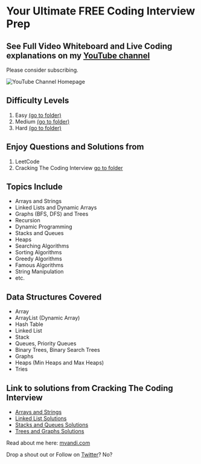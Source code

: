 # Your Ultimate FREE Coding Interview Prep

## See Full Video Whiteboard and Live Coding explanations on my [YouTube channel](https://www.youtube.com/channel/UCZOiUkaF2fy8Mn0gZiKiDyQ/videos)

Please consider subscribing.

![YouTube Channel Homepage](https://drive.google.com/uc?export=view&id=1gGa6eKCMgiaXNpm4nRy78ei-he1yyjmE)

## Difficulty Levels

1. Easy [(go to folder)](Easy/)
2. Medium [(go to folder)](Medium/)
3. Hard [(go to folder)](Medium/)

## Enjoy Questions and Solutions from

1. LeetCode
2. Cracking The Coding Interview [go to folder](CrackingTheCodingInterview/)

## Topics Include

- Arrays and Strings
- Linked Lists and Dynamic Arrays
- Graphs (BFS, DFS) and Trees
- Recursion
- Dynamic Programming
- Stacks and Queues
- Heaps
- Searching Algorithms
- Sorting Algorithms
- Greedy Algorithms
- Famous Algorithms
- String Manipulation
- etc.

## Data Structures Covered

- Array
- ArrayList (Dynamic Array)
- Hash Table
- Linked List
- Stack
- Queues, Priority Queues
- Binary Trees, Binary Search Trees
- Graphs
- Heaps (Min Heaps and Max Heaps)
- Tries

## Link to solutions from Cracking The Coding Interview

- [Arrays and Strings](CrackingTheCodingInterview/ArraysAndStrings/)
- [Linked List Solutions](CrackingTheCodingInterview/LinkedListSolutions/)
- [Stacks and Queues Solutions](CrackingTheCodingInterview/StacksAndQueues/)
- [Trees and Graphs Solutions](CrackingTheCodingInterview/TreesAndGraps/)

Read about me here: [mvandi.com](https://mvandi.com)

Drop a shout out or Follow on [Twitter](https://twitter.com/michael_vandi)? No?
